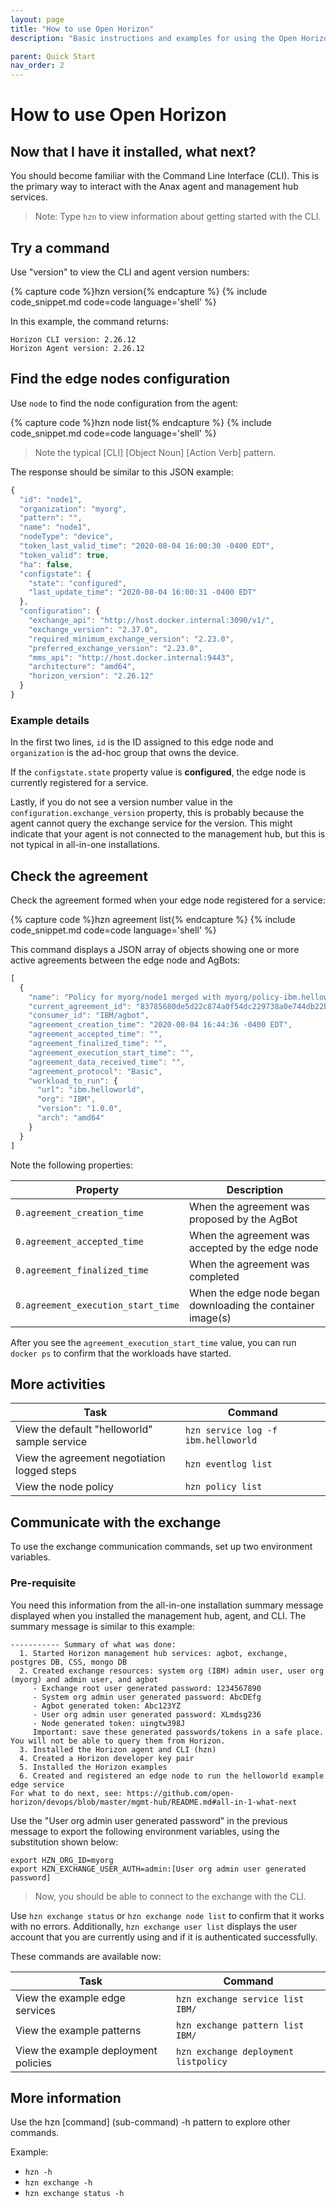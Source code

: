 ```yaml
---
layout: page
title: "How to use Open Horizon"
description: "Basic instructions and examples for using the Open Horizon projects CLI"

parent: Quick Start
nav_order: 2
---
```


# How to use Open Horizon

## Now that I have it installed, what next?

You should become familiar with the Command Line Interface (CLI). This is the primary way to interact with the Anax agent and management hub services.

> Note: Type `hzn` to view information about getting started with the CLI.

## Try a command

Use "version" to view the CLI and agent version numbers:

{% capture code %}hzn version{% endcapture %}
{% include code_snippet.md code=code language='shell' %}

In this example, the command returns:

``` text
Horizon CLI version: 2.26.12
Horizon Agent version: 2.26.12
```

## Find the edge nodes configuration

Use `node` to find the node configuration from the agent:

{% capture code %}hzn node list{% endcapture %}
{% include code_snippet.md code=code language='shell' %}

> Note the typical [CLI] [Object Noun] [Action Verb] pattern.

The response should be similar to this JSON example:

``` javascript
{
  "id": "node1",
  "organization": "myorg",
  "pattern": "",
  "name": "node1",
  "nodeType": "device",
  "token_last_valid_time": "2020-08-04 16:00:30 -0400 EDT",
  "token_valid": true,
  "ha": false,
  "configstate": {
    "state": "configured",
    "last_update_time": "2020-08-04 16:00:31 -0400 EDT"
  },
  "configuration": {
    "exchange_api": "http://host.docker.internal:3090/v1/",
    "exchange_version": "2.37.0",
    "required_minimum_exchange_version": "2.23.0",
    "preferred_exchange_version": "2.23.0",
    "mms_api": "http://host.docker.internal:9443",
    "architecture": "amd64",
    "horizon_version": "2.26.12"
  }
}
```

### Example details

In the first two lines, `id` is the ID assigned to this edge node and `organization` is the ad-hoc group that owns the device.

If the `configstate.state` property value is **configured**, the edge node is currently registered for a service.

Lastly, if you do not see a version number value in the `configuration.exchange_version` property, this is probably because the agent cannot query the exchange service for the version. This might indicate that your agent is not connected to the management hub, but this is not typical in all-in-one installations.

## Check the agreement

Check the agreement formed when your edge node registered for a service:

{% capture code %}hzn agreement list{% endcapture %}
{% include code_snippet.md code=code language='shell' %}

This command displays a JSON array of objects showing one or more active agreements between the edge node and AgBots:

``` javascript
[
  {
    "name": "Policy for myorg/node1 merged with myorg/policy-ibm.helloworld_1.0.0",
    "current_agreement_id": "83785680de5d22c874a0f54dc229738a0e744db22b2c0deeb320b9fdf0967138",
    "consumer_id": "IBM/agbot",
    "agreement_creation_time": "2020-08-04 16:44:36 -0400 EDT",
    "agreement_accepted_time": "",
    "agreement_finalized_time": "",
    "agreement_execution_start_time": "",
    "agreement_data_received_time": "",
    "agreement_protocol": "Basic",
    "workload_to_run": {
      "url": "ibm.helloworld",
      "org": "IBM",
      "version": "1.0.0",
      "arch": "amd64"
    }
  }
]
```

Note the following properties:

| Property | Description |
| --- | --- |
| `0.agreement_creation_time` | When the agreement was proposed by the AgBot |
| `0.agreement_accepted_time` | When the agreement was accepted by the edge node |
| `0.agreement_finalized_time` | When the agreement was completed |
| `0.agreement_execution_start_time` | When the edge node began downloading the container image(s) |

After you see the `agreement_execution_start_time` value, you can run `docker ps` to confirm that the workloads have started.

## More activities

| Task | Command |
| --- | --- |
| View the default "helloworld" sample service | `hzn service log -f ibm.helloworld` |
| View the agreement negotiation logged steps | `hzn eventlog list` |
| View the node policy | `hzn policy list` |

## Communicate with the exchange

To use the exchange communication commands, set up two environment variables.

### Pre-requisite

You need this information from the all-in-one installation summary message displayed when you installed the management hub, agent, and CLI.  The summary message is similar to this example:

``` text
----------- Summary of what was done:
  1. Started Horizon management hub services: agbot, exchange, postgres DB, CSS, mongo DB
  2. Created exchange resources: system org (IBM) admin user, user org (myorg) and admin user, and agbot
     - Exchange root user generated password: 1234567890
     - System org admin user generated password: AbcDEfg
     - Agbot generated token: Abc123YZ
     - User org admin user generated password: XLmdsg236
     - Node generated token: uingtw398J
     Important: save these generated passwords/tokens in a safe place. You will not be able to query them from Horizon.
  3. Installed the Horizon agent and CLI (hzn)
  4. Created a Horizon developer key pair
  5. Installed the Horizon examples
  6. Created and registered an edge node to run the helloworld example edge service
For what to do next, see: https://github.com/open-horizon/devops/blob/master/mgmt-hub/README.md#all-in-1-what-next
```

Use the "User org admin user generated password" in the previous message to export the following environment variables, using the substitution shown below:

``` shell
export HZN_ORG_ID=myorg
export HZN_EXCHANGE_USER_AUTH=admin:[User org admin user generated password]
```

> Now, you should be able to connect to the exchange with the CLI.

Use `hzn exchange status` or `hzn exchange node list` to confirm that it works with no errors. Additionally, `hzn exchange user list` displays the user account that you are currently using and if it is authenticated successfully.

These commands are available now:

| Task | Command |
| --- | --- |
| View the example edge services | `hzn exchange service list IBM/` |
| View the example patterns | `hzn exchange pattern list IBM/` |
| View the example deployment policies | `hzn exchange deployment listpolicy` |

## More information

Use the hzn [command] (sub-command) -h pattern to explore other commands.

Example:

* `hzn -h`
* `hzn exchange -h`
* `hzn exchange status -h`
